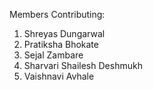 Members Contributing:
1. Shreyas Dungarwal
2. Pratiksha Bhokate
3. Sejal Zambare
4. Sharvari Shailesh Deshmukh
5. Vaishnavi Avhale